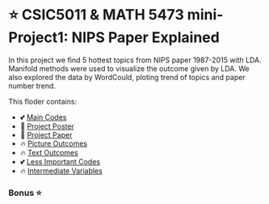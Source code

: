 # ⭐ CSIC5011 & MATH 5473 mini-Project1: NIPS Paper Explained
In this project we find 5 hottest topics from NIPS paper 1987-2015 with LDA. Manifold methods were used to visualize the outcome given by LDA. We also explored the data by WordCould, ploting trend of topics and paper number trend.

This floder contains:

* 💕 [Main Codes](https://github.com/Dolores2333/MATH5473/blob/main/Proj1/ZhaMengyue.ipynb)
* 💯 [Project Poster](https://github.com/Dolores2333/MATH5411/tree/main/FinalAnswers)
* 💯 [Project Paper](https://github.com/Dolores2333/MATH5411/tree/main/QualificationExam)
* 🔥 [Picture Outcomes](https://github.com/Dolores2333/MATH5411/tree/main/TextBook)
* 🔥 [Text Outcomes](https://github.com/Dolores2333/MATH5411/tree/main/TextBook)
* 💕 [Less Important Codes](https://github.com/Dolores2333/MATH5473/blob/main/Proj1/ZhaMengyue.ipynb)
* 🔥 [Intermediate Variables](https://github.com/Dolores2333/MATH5411/tree/main/TextBook)

### Bonus ⭐
